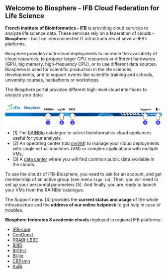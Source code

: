 ## Welcome to Biosphere - IFB Cloud Federation for Life Science

**French Institute of Bioinformatics - IFB** is providing cloud services to analyze life science data.
These services rely on a federation of clouds - **Biosphere** - built on interconnected IT infrastructures of several IFB’s platforms, 

Biosphere provides multi-cloud deployments to increase the availability of cloud resources, to propose larger CPU resources or different hardwares (GPU, big memory, high-frequency CPU), or to use different data sources. Biosphere is used for scientific production in the life sciences, developments, and to support events like scientific training and schools, university courses, hackathons or workshops.

The Biosphere portal provides different high-level cloud interfaces to analyze your data:

![Biosphere portal top banner](docs/assets/img/biosphere-portal-top.png)

* [1] The [RAINBio](https://biosphere.france-bioinformatique.fr/catalogue) catalogue to select bioinformatics cloud appliances useful for your analysis,
* [2] An operating center (tab [myVM](https://biosphere.france-bioinformatique.fr/cloud)) to manage your cloud deployments with single virtual machines (VM) or complex applications with multiple VMs,
* [3] A [data center](https://biosphere.france-bioinformatique.fr/data) where you will find common public data available in the clouds.

To use the clouds of IFB-Biosphere, you need to ask for an account, and get membership of an active group (see menu `Sign in`). Then, you will need to set up your personnal parameters [5]. And finally, you are ready to launch your VMs from the RAINBio catalogue.

The Support menu [4] provides the **current status and usage** of the whole infrastructure and the **address of our online helpdesk** to get help in case of troubles.

**Biosphere federates 8 academic clouds** deployed in regional IFB platforms:

- [IFB-core](https://www.france-bioinformatique.fr/organisation-gouvernance/cellules-operationnelles/ifb-core-cellule)
- [GenOuest](https://www.genouest.org)
- [PRABI-LBBE](http://amsb.prabi.fr)
- [BiRD](https://pf-bird.univ-nantes.fr)
- [BiGEst](https://bigest.unistra.fr)
- [Bilille](https://bilille.univ-lille.fr)
- [CBPsmn](http://www.ens-lyon.fr/PSMN/doku.php)
- [AuBi](https://mesocentre.uca.fr/projets-associes/plateforme-aubi).